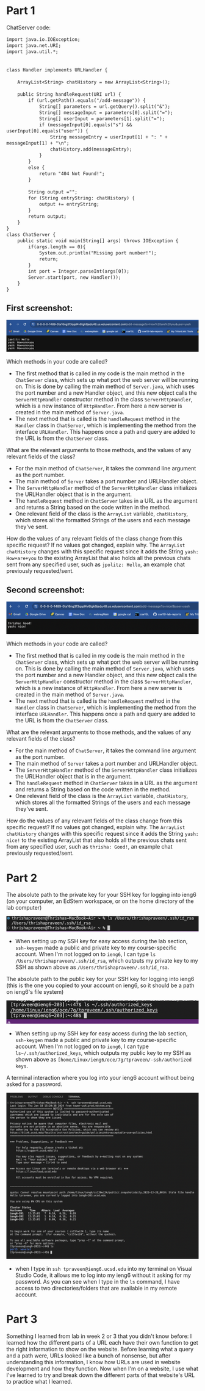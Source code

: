 Part 1
=========	

ChatServer code:
```
import java.io.IOException;
import java.net.URI;
import java.util.*;


class Handler implements URLHandler {

    ArrayList<String> chatHistory = new ArrayList<String>();

    public String handleRequest(URI url) {
        if (url.getPath().equals("/add-message")) {
            String[] parameters = url.getQuery().split("&");
            String[] messageInput = parameters[0].split("=");
            String[] userInput = parameters[1].split("=");
            if (messageInput[0].equals("s") && userInput[0].equals("user")) {
                String messageEntry = userInput[1] + ": " + messageInput[1] + "\n";
                chatHistory.add(messageEntry);
            }
        } 
        else {
            return "404 Not Found!";
        }

        String output ="";
        for (String entryString: chatHistory) {
            output += entryString;
        }
        return output; 
    }
}
class ChatServer {
    public static void main(String[] args) throws IOException {
        if(args.length == 0){
            System.out.println("Missing port number!");
            return;
        }
        int port = Integer.parseInt(args[0]);
        Server.start(port, new Handler());
    }
}
```

First screenshot:
---------	

![Image](lab2_p1_screenshot1.png)

Which methods in your code are called?
* The first method that is called in my code is the main method in the `ChatServer` class, which sets up what port the web server will be running on. This is done by calling the main method of `Server.java`, which uses the port number and a new Handler object, and this new object calls the `ServerHttpHandler` constructor method in the class `ServerHttpHandler`, which is a new instance of `HttpHandler`. From here a new server is created in the main method of `Server.java`.  
* The next method that is called is the `handleRequest` method in the `Handler` class in `ChatServer`, which is implementing the method from the interface `URLHandler`. This happens once a path and query are added to the URL is from the `ChatServer` class. 

What are the relevant arguments to those methods, and the values of any relevant fields of the class?
* For the main method of `ChatServer`, it takes the command line argument as the port number.  
* The main method of `Server` takes a port number and URLHandler object.
* The `ServerHttpHandler` method of the `ServerHttpHandler` class initializes the URLHandler object that is in the argument.
* The `handleRequest` method in `ChatServer` takes in a URL as the argument and returns a String based on the code written in the method.
* One relevant field of the class is the `ArrayList` variable, `chatHistory`, which stores all the formatted Strings of the users and each message they've sent. 

How do the values of any relevant fields of the class change from this specific request? If no values got changed, explain why.
The `ArrayList` `chatHistory` changes with this specific request since it adds the String `yash: How+are+you` to the existing ArrayList that also holds all the previous chats sent from any specified user, such as `jpolitz: Hello`, an example chat previously requested/sent. 

Second screenshot:
---------	

![Image](lab2_p1_screenshot2.png)

Which methods in your code are called?
* The first method that is called in my code is the main method in the `ChatServer` class, which sets up what port the web server will be running on. This is done by calling the main method of `Server.java`, which uses the port number and a new Handler object, and this new object calls the `ServerHttpHandler` constructor method in the class `ServerHttpHandler`, which is a new instance of `HttpHandler`. From here a new server is created in the main method of `Server.java`.  
* The next method that is called is the `handleRequest` method in the `Handler` class in `ChatServer`, which is implementing the method from the interface `URLHandler`. This happens once a path and query are added to the URL is from the `ChatServer` class. 

What are the relevant arguments to those methods, and the values of any relevant fields of the class?
* For the main method of `ChatServer`, it takes the command line argument as the port number.  
* The main method of `Server` takes a port number and URLHandler object.
* The `ServerHttpHandler` method of the `ServerHttpHandler` class initializes the URLHandler object that is in the argument.
* The `handleRequest` method in `ChatServer` takes in a URL as the argument and returns a String based on the code written in the method.
* One relevant field of the class is the `ArrayList` variable, `chatHistory`, which stores all the formatted Strings of the users and each message they've sent. 

How do the values of any relevant fields of the class change from this specific request? If no values got changed, explain why.
The `ArrayList` `chatHistory` changes with this specific request since it adds the String `yash: nice!` to the existing ArrayList that also holds all the previous chats sent from any specified user, such as `thrisha: Good!`, an example chat previously requested/sent. 

Part 2
=========	
The absolute path to the private key for your SSH key for logging into ieng6 (on your computer, an EdStem workspace, or on the home directory of the lab computer)

![Image](lab2_p2_ss1.png)

* When setting up my SSH key for easy access during the lab section, `ssh-keygen` made a public and private key to my course-specific account. When I'm not logged on to `ieng6`, I can type `ls /Users/thrishapraveen/.ssh/id_rsa`, which outputs my private key to my SSH as shown above as `/Users/thrishapraveen/.ssh/id_rsa`.

The absolute path to the public key for your SSH key for logging into ieng6 (this is the one you copied to your account on ieng6, so it should be a path on ieng6's file system)

![Image](lab2_p2_ss2.png)

* When setting up my SSH key for easy access during the lab section, `ssh-keygen` made a public and private key to my course-specific account. When I'm not logged on to `ieng6`, I can type `ls~/.ssh/authorized_keys`, which outputs my public key to my SSH as shown above as `[home/Linux/ieng6/oce/7g/tpraveen/-ssh/authorized keys`.

A terminal interaction where you log into your ieng6 account without being asked for a password.

![Image](lab2_p2_ss3.png)

* when I type in `ssh tpraveen@ieng6.ucsd.edu` into my terminal on Visual Studio Code, it allows me to log into my ieng6 without it asking for my password. As you can see when I type in the `ls` command, I have access to two directories/folders that are available in my remote account.

Part 3
=========	
Something I learned from lab in week 2 or 3 that you didn't know before: I learned how the different parts of a URL each have their own function to get the right information to show on the website. Before learning what a query and a path were, URLs looked like a bunch of nonsense, but after understanding this information, I know how URLs are used in website development and how they function. Now when I'm on a website, I use what I've learned to try and break down the different parts of that website's URL to practice what I learned. 

